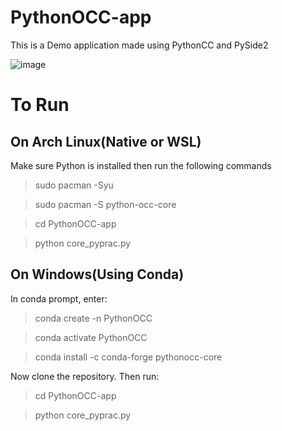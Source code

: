 # PythonOCC-app

This is a Demo application made using PythonCC and PySide2

![image](https://user-images.githubusercontent.com/98260477/200493551-bee49fa0-496b-4022-933f-43476273e263.png)

# To Run

## On Arch Linux(Native or WSL)

Make sure Python is installed then run the following commands
>sudo pacman -Syu

>sudo pacman -S python-occ-core

>cd PythonOCC-app

>python core_pyprac.py

## On Windows(Using Conda)

In conda prompt, enter: 

>conda create -n PythonOCC

>conda activate PythonOCC

>conda install -c conda-forge pythonocc-core

Now clone the repository.
Then run:

>cd PythonOCC-app

>python core_pyprac.py
